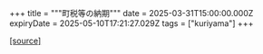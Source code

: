 +++
title = """町税等の納期"""
date = 2025-03-31T15:00:00.000Z
expiryDate = 2025-05-10T17:21:27.029Z
tags = ["kuriyama"]
+++


[[source]](https://www.town.kuriyama.hokkaido.jp/soshiki/35/933.html)
